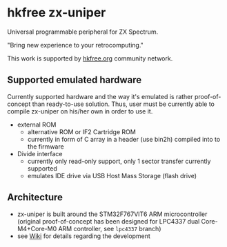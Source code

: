 # hkfree zx-uniper

Universal programmable peripheral for ZX Spectrum.

"Bring new experience to your retrocomputing."

This work is supported by [hkfree.org](http://www.hkfree.org) community network.

## Supported emulated hardware

Currently supported hardware and the way it's emulated is rather proof-of-concept than ready-to-use solution. Thus, user must be currently able to compile zx-uniper on his/her own in order to use it.

* external ROM
  * alternative ROM or IF2 Cartridge ROM
  * currently in form of C array in a header (use bin2h) compiled into to the firmware
* Divide interface
  * currently only read-only support, only 1 sector transfer currently supported
  * emulates IDE drive via USB Host Mass Storage (flash drive)

## Architecture

* zx-uniper is built around the STM32F767VIT6 ARM microcontroller (original proof-of-concept has been designed for LPC4337 dual Core-M4+Core-M0 ARM controller, see `lpc4337` branch)
* see [Wiki](https://github.com/pavkriz/zx-uniper/wiki) for details regarding the development
